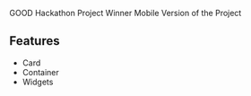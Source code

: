 GOOD Hackathon Project Winner 
Mobile Version of the Project

## Features
* Card
* Container
* Widgets



